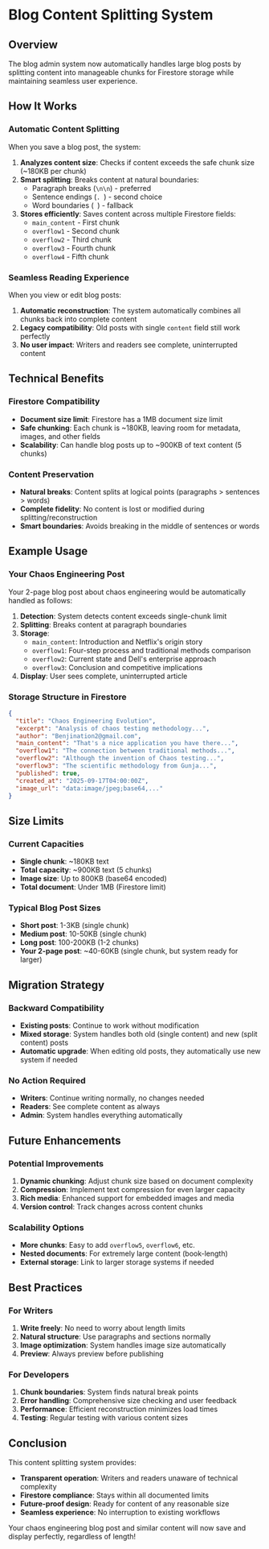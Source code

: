 # Blog Content Splitting System

## Overview

The blog admin system now automatically handles large blog posts by splitting content into manageable chunks for Firestore storage while maintaining seamless user experience.

## How It Works

### Automatic Content Splitting

When you save a blog post, the system:

1. **Analyzes content size**: Checks if content exceeds the safe chunk size (~180KB per chunk)
2. **Smart splitting**: Breaks content at natural boundaries:
   - Paragraph breaks (`\n\n`) - preferred
   - Sentence endings (`. `) - second choice
   - Word boundaries (` `) - fallback
3. **Stores efficiently**: Saves content across multiple Firestore fields:
   - `main_content` - First chunk
   - `overflow1` - Second chunk
   - `overflow2` - Third chunk
   - `overflow3` - Fourth chunk
   - `overflow4` - Fifth chunk

### Seamless Reading Experience

When you view or edit blog posts:

1. **Automatic reconstruction**: The system automatically combines all chunks back into complete content
2. **Legacy compatibility**: Old posts with single `content` field still work perfectly
3. **No user impact**: Writers and readers see complete, uninterrupted content

## Technical Benefits

### Firestore Compatibility
- **Document size limit**: Firestore has a 1MB document size limit
- **Safe chunking**: Each chunk is ~180KB, leaving room for metadata, images, and other fields
- **Scalability**: Can handle blog posts up to ~900KB of text content (5 chunks)

### Content Preservation
- **Natural breaks**: Content splits at logical points (paragraphs > sentences > words)
- **Complete fidelity**: No content is lost or modified during splitting/reconstruction
- **Smart boundaries**: Avoids breaking in the middle of sentences or words

## Example Usage

### Your Chaos Engineering Post
Your 2-page blog post about chaos engineering would be automatically handled as follows:

1. **Detection**: System detects content exceeds single-chunk limit
2. **Splitting**: Breaks content at paragraph boundaries
3. **Storage**: 
   - `main_content`: Introduction and Netflix's origin story
   - `overflow1`: Four-step process and traditional methods comparison
   - `overflow2`: Current state and Dell's enterprise approach
   - `overflow3`: Conclusion and competitive implications
4. **Display**: User sees complete, uninterrupted article

### Storage Structure in Firestore

```json
{
  "title": "Chaos Engineering Evolution",
  "excerpt": "Analysis of chaos testing methodology...",
  "author": "Benjination2@gmail.com",
  "main_content": "That's a nice application you have there...",
  "overflow1": "The connection between traditional methods...",
  "overflow2": "Although the invention of Chaos testing...",
  "overflow3": "The scientific methodology from Gunja...",
  "published": true,
  "created_at": "2025-09-17T04:00:00Z",
  "image_url": "data:image/jpeg;base64,..."
}
```

## Size Limits

### Current Capacities
- **Single chunk**: ~180KB text
- **Total capacity**: ~900KB text (5 chunks)
- **Image size**: Up to 800KB (base64 encoded)
- **Total document**: Under 1MB (Firestore limit)

### Typical Blog Post Sizes
- **Short post**: 1-3KB (single chunk)
- **Medium post**: 10-50KB (single chunk)
- **Long post**: 100-200KB (1-2 chunks)
- **Your 2-page post**: ~40-60KB (single chunk, but system ready for larger)

## Migration Strategy

### Backward Compatibility
- **Existing posts**: Continue to work without modification
- **Mixed storage**: System handles both old (single content) and new (split content) posts
- **Automatic upgrade**: When editing old posts, they automatically use new system if needed

### No Action Required
- **Writers**: Continue writing normally, no changes needed
- **Readers**: See complete content as always
- **Admin**: System handles everything automatically

## Future Enhancements

### Potential Improvements
1. **Dynamic chunking**: Adjust chunk size based on document complexity
2. **Compression**: Implement text compression for even larger capacity
3. **Rich media**: Enhanced support for embedded images and media
4. **Version control**: Track changes across content chunks

### Scalability Options
- **More chunks**: Easy to add `overflow5`, `overflow6`, etc.
- **Nested documents**: For extremely large content (book-length)
- **External storage**: Link to larger storage systems if needed

## Best Practices

### For Writers
1. **Write freely**: No need to worry about length limits
2. **Natural structure**: Use paragraphs and sections normally
3. **Image optimization**: System handles image size automatically
4. **Preview**: Always preview before publishing

### For Developers
1. **Chunk boundaries**: System finds natural break points
2. **Error handling**: Comprehensive size checking and user feedback
3. **Performance**: Efficient reconstruction minimizes load times
4. **Testing**: Regular testing with various content sizes

## Conclusion

This content splitting system provides:
- **Transparent operation**: Writers and readers unaware of technical complexity
- **Firestore compliance**: Stays within all documented limits
- **Future-proof design**: Ready for content of any reasonable size
- **Seamless experience**: No interruption to existing workflows

Your chaos engineering blog post and similar content will now save and display perfectly, regardless of length!
